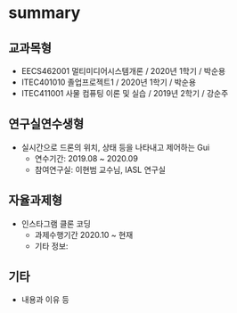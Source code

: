 # summary

## 교과목형
- EECS462001 멀티미디어시스템개론 / 2020년 1학기 / 박순용
- ITEC401010 졸업프로젝트1 / 2020년 1학기 / 박순용
- ITEC411001 사물 컴퓨팅 이론 및 실습 / 2019년 2학기 / 강순주

## 연구실연수생형
- 실시간으로 드론의 위치, 상태 등을 나타내고 제어하는 Gui
  - 연수기간: 2019.08 ~ 2020.09 
  - 참여연구실: 이현범 교수님, IASL 연구실

## 자율과제형
- 인스타그램 클론 코딩
  - 과제수행기간 2020.10 ~ 현재
  - 기타 정보: 
 
## 기타
- 내용과 이유 등
